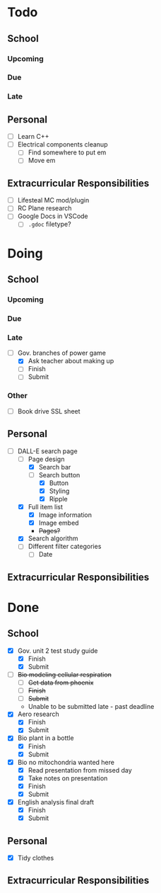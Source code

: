 # Todo
## School
### Upcoming
### Due
### Late
## Personal
- [ ] Learn C++
- [ ] Electrical components cleanup
    - [ ] Find somewhere to put em
    - [ ] Move em
## Extracurricular Responsibilities
- [ ] Lifesteal MC mod/plugin
- [ ] RC Plane research
- [ ] Google Docs in VSCode
    - [ ] `.gdoc` filetype?

# Doing
## School
### Upcoming
### Due
### Late
- [ ] Gov. branches of power game
    - [x] Ask teacher about making up
    - [ ] Finish
    - [ ] Submit
### Other
- [ ] Book drive SSL sheet
## Personal
- [ ] DALL-E search page
    - [ ] Page design
        - [x] Search bar
        - [ ] Search button
            - [x] Button
            - [x] Styling
            - [x] Ripple
    - [x] Full item list
        - [x] Image information
        - [x] Image embed
        - ~~Pages?~~
    - [x] Search algorithm
    - [ ] Different filter categories
        - [ ] Date
## Extracurricular Responsibilities

# Done
## School
- [x] Gov. unit 2 test study guide
    - [x] Finish
    - [x] Submit
- [ ] ~~Bio modeling cellular respiration~~
    - [ ] ~~Get data from phoenix~~
    - [ ] ~~Finish~~
    - [ ] ~~Submit~~
    - Unable to be submitted late - past deadline
- [x] Aero research
    - [x] Finish
    - [x] Submit
- [x] Bio plant in a bottle
    - [x] Finish
    - [x] Submit
- [x] Bio no mitochondria wanted here
    - [x] Read presentation from missed day
    - [x] Take notes on presentation
    - [x] Finish
    - [x] Submit
- [x] English analysis final draft
    - [x] Finish
    - [x] Submit
## Personal
- [x] Tidy clothes
## Extracurricular Responsibilities
